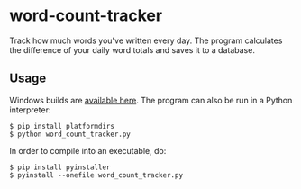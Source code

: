 # word-count-tracker
Track how much words you've written every day. The program calculates the difference of your daily word totals and saves it to a database.

## Usage
Windows builds are [available here](https://github.com/aleksandrsw/word-count-tracker/releases/tag/v1.0.0).
The program can also be run in a Python interpreter:

```
$ pip install platformdirs
$ python word_count_tracker.py
```

In order to compile into an executable, do:
```
$ pip install pyinstaller
$ pyinstall --onefile word_count_tracker.py
```

